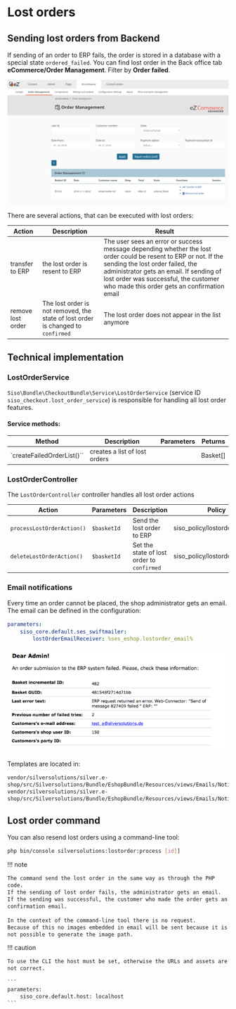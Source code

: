 # Lost orders

## Sending lost orders from Backend

If sending of an order to ERP fails, the order is stored in a database with a special state `ordered_failed`.
You can find lost order in the Back office tab **eCommerce/Order Management**.
Filter by **Order failed**.

![](../../../img/lost_orders.png)

There are several actions, that can be executed with lost orders:

|Action|Description|Result|
|--- |--- |--- |
|transfer to ERP|the lost order is resent to ERP|The user sees an error or success message depending whether the lost order could be resent to ERP or not. If the sending the lost order failed, the administrator gets an email. If sending of lost order was successful, the customer who made this order gets an confirmation email|
|remove lost order|The lost order is not removed, the state of lost order is changed to `confirmed`|The lost order does not appear in the list anymore|

## Technical implementation

### LostOrderService

`Siso\Bundle\CheckoutBundle\Service\LostOrderService` (service ID `siso_checkout.lost_order_service`) is responsible for handling all lost order features.

#### Service methods:

|Method|Description|Parameters|Peturns|
|--- |--- |--- |--- |
|`createFailedOrderList()``|creates a list of lost orders||Basket[]|

### LostOrderController

The `LostOrderController` controller handles all lost order actions

|Action|Parameters|Description|Policy|
|--- |--- |--- |--- |
|`processLostOrderAction()`|`$basketId`|Send the lost order to ERP|siso_policy/lostorder_process|
|`deleteLostOrderAction()`|`$basketId`|Set the state of lost order to `confirmed`|siso_policy/lostorder_process|

### Email notifications

Every time an order cannot be placed, the shop administrator gets an email.
The email can be defined in the configuration:

``` yaml
parameters:
    siso_core.default.ses_swiftmailer:
        lostOrderEmailReceiver: %ses_eshop.lostorder_email%
```

![Example email about a lost order](../../../img/lost_orders_2.png)

Templates are located in:

``` 
vendor/silversolutions/silver.e-shop/src/Silversolutions/Bundle/EshopBundle/Resources/views/Emails/NotificationMail_FailedOrder.html.twig
vendor/silversolutions/silver.e-shop/src/Silversolutions/Bundle/EshopBundle/Resources/views/Emails/NotificationMail_FailedOrder.txt.twig
```

## Lost order command

You can also resend lost orders using a command-line tool:

``` bash
php bin/console silversolutions:lostorder:process [id]]
```

!!! note 

    The command send the lost order in the same way as through the PHP code.
    If the sending of lost order fails, the administrator gets an email.
    If the sending was successful, the customer who made the order gets an confirmation email.

    In the context of the command-line tool there is no request.
    Because of this no images embedded in email will be sent because it is not possible to generate the image path.

!!! caution

    To use the CLI the host must be set, otherwise the URLs and assets are not correct.

    ``` 
    parameters:
        siso_core.default.host: localhost
    ```
